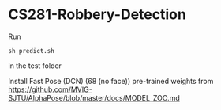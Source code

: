 # CS281-Robbery-Detection

Run 

```
sh predict.sh

```

in the test folder

Install Fast Pose (DCN) (68 (no face)) pre-trained weights from https://github.com/MVIG-SJTU/AlphaPose/blob/master/docs/MODEL_ZOO.md

